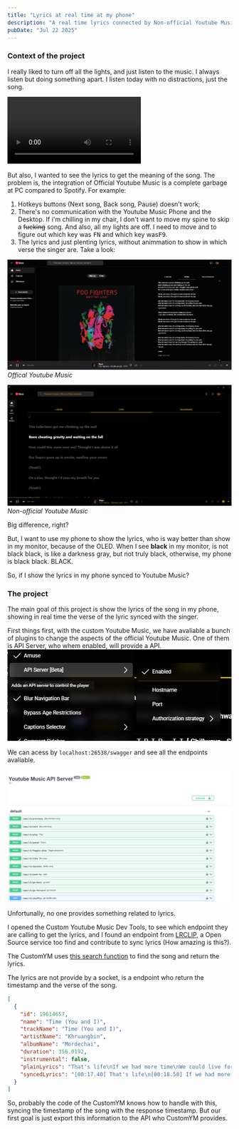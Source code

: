 ```yaml
---
title: "Lyrics at real time at my phone"
description: "A real time lyrics connected by Non-official Youtube Music Launcher"
pubDate: "Jul 22 2025"
---
```


### Context of the project

I really liked to turn off all the lights, and just listen to the music. I always listen but doing something apart. I listen today with no distractions, just the song.

<video src="../../../public/chilling.mp4" width="300" controls></video>

But also, I wanted to see the lyrics to get the meaning of the song. The problem is, the integration of Official Youtube Music is a complete garbage at PC compared to Spotify. For example:

1. Hotkeys buttons (Next song, Back song, Pause) doesn't work;
2. There's no communication with the Youtube Music Phone and the Desktop. If i'm chilling in my chair, I don't want to move my spine to skip a ~~fucking~~ song. And also, all my lights are off. I need to move and to figure out which key was <kbd>FN</kbd> and which key was<kbd>F9</kbd>.
3. The lyrics and just plenting lyrics, without animmation to show in which verse the singer are. Take a look:

![Official](../../assets/lyrics-at-real-time-at-my-phone/official.png)
_Offical Youtube Music_

![Custom](../../assets/lyrics-at-real-time-at-my-phone/custom.png)
_Non-official Youtube Music_

Big difference, right?

But, I want to use my phone to show the lyrics, who is way better than show in my monitor, because of the OLED. When I see **black** in my monitor, is not black black, is like a darkness gray, but not truly black, otherwise, my phone is black black. BLACK.

So, if I show the lyrics in my phone synced to Youtube Music?

### The project

The main goal of this project is show the lyrics of the song in my phone, showing in real time the verse of the lyric synced with the singer.

First things first, with the custom Youtube Music, we have avaliable a bunch of plugins to change the aspects of the official Youtube Music. One of them is API Server, who whem enabled, will provide a API.
![Custom](../../assets/lyrics-at-real-time-at-my-phone/api-server.png)

We can acess by `localhost:26538/swagger` and see all the endpoints avaliable.

![Custom](../../assets/lyrics-at-real-time-at-my-phone/swagger.png)

Unfortunally, no one provides something related to lyrics.

I opened the Custom Youtube Music Dev Tools, to see which endpoint they are calling to get the lyrics, and I found an endpoint from [LRCLIP](https://lrclib.net/), a Open Source service too find and contribute to sync lyrics (How amazing is this?).

The CustomYM uses [this search function](https://github.com/th-ch/youtube-music/blob/315fa15eeca453370e8fcb1ecf9dbab9f87d87aa/src/plugins/synced-lyrics/providers/LRCLib.ts#L12-L78) to find the song and return the lyrics.

The lyrics are not provide by a socket, is a endpoint who return the timestamp and the verse of the song.

```json
[
  {
    "id": 19614657,
    "name": "Time (You and I)",
    "trackName": "Time (You and I)",
    "artistName": "Khruangbin",
    "albumName": "Mordechai",
    "duration": 356.0192,
    "instrumental": false,
    "plainLyrics": "That's life\nIf we had more time\nWe could live forever [...]",
    "syncedLyrics": "[00:17.40] That's life\n[00:18.50] If we had more time [...]"
  }
]
```

So, probably the code of the CustomYM knows how to handle with this, syncing the timestamp of the song with the response timestamp. But our first goal is just export this information to the API who CustomYM provides.
